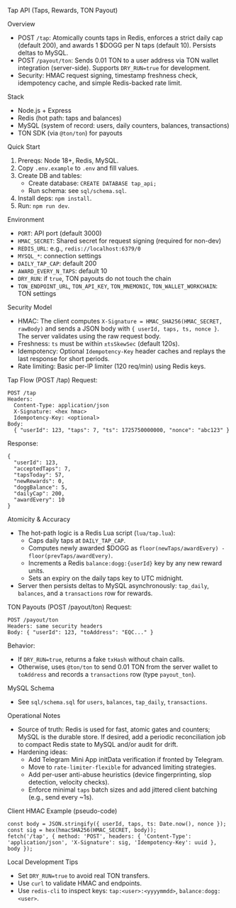 Tap API (Taps, Rewards, TON Payout)

Overview
- POST `/tap`: Atomically counts taps in Redis, enforces a strict daily cap (default 200), and awards 1 $DOGG per N taps (default 10). Persists deltas to MySQL.
- POST `/payout/ton`: Sends 0.01 TON to a user address via TON wallet integration (server-side). Supports `DRY_RUN=true` for development.
- Security: HMAC request signing, timestamp freshness check, idempotency cache, and simple Redis-backed rate limit.

Stack
- Node.js + Express
- Redis (hot path: taps and balances)
- MySQL (system of record: users, daily counters, balances, transactions)
- TON SDK (via `@ton/ton`) for payouts

Quick Start
1) Prereqs: Node 18+, Redis, MySQL.
2) Copy `.env.example` to `.env` and fill values.
3) Create DB and tables:
   - Create database: `CREATE DATABASE tap_api;`
   - Run schema: see `sql/schema.sql`.
4) Install deps: `npm install`.
5) Run: `npm run dev`.

Environment
- `PORT`: API port (default 3000)
- `HMAC_SECRET`: Shared secret for request signing (required for non-dev)
- `REDIS_URL`: e.g., `redis://localhost:6379/0`
- `MYSQL_*`: connection settings
- `DAILY_TAP_CAP`: default 200
- `AWARD_EVERY_N_TAPS`: default 10
- `DRY_RUN`: if `true`, TON payouts do not touch the chain
- `TON_ENDPOINT_URL`, `TON_API_KEY`, `TON_MNEMONIC`, `TON_WALLET_WORKCHAIN`: TON settings

Security Model
- HMAC: The client computes `X-Signature = HMAC_SHA256(HMAC_SECRET, rawBody)` and sends a JSON body with `{ userId, taps, ts, nonce }`. The server validates using the raw request body.
- Freshness: `ts` must be within `±tsSkewSec` (default 120s).
- Idempotency: Optional `Idempotency-Key` header caches and replays the last response for short periods.
- Rate limiting: Basic per-IP limiter (120 req/min) using Redis keys.

Tap Flow (POST /tap)
Request:
```
POST /tap
Headers:
  Content-Type: application/json
  X-Signature: <hex hmac>
  Idempotency-Key: <optional>
Body:
  { "userId": 123, "taps": 7, "ts": 1725750000000, "nonce": "abc123" }
```
Response:
```
{
  "userId": 123,
  "acceptedTaps": 7,
  "tapsToday": 57,
  "newRewards": 0,
  "doggBalance": 5,
  "dailyCap": 200,
  "awardEvery": 10
}
```

Atomicity & Accuracy
- The hot-path logic is a Redis Lua script (`lua/tap.lua`):
  - Caps daily taps at `DAILY_TAP_CAP`.
  - Computes newly awarded $DOGG as `floor(newTaps/awardEvery) - floor(prevTaps/awardEvery)`.
  - Increments a Redis `balance:dogg:{userId}` key by any new reward units.
  - Sets an expiry on the daily taps key to UTC midnight.
- Server then persists deltas to MySQL asynchronously: `tap_daily`, `balances`, and a `transactions` row for rewards.

TON Payouts (POST /payout/ton)
Request:
```
POST /payout/ton
Headers: same security headers
Body: { "userId": 123, "toAddress": "EQC..." }
```
Behavior:
- If `DRY_RUN=true`, returns a fake `txHash` without chain calls.
- Otherwise, uses `@ton/ton` to send 0.01 TON from the server wallet to `toAddress` and records a `transactions` row (type `payout_ton`).

MySQL Schema
- See `sql/schema.sql` for `users`, `balances`, `tap_daily`, `transactions`.

Operational Notes
- Source of truth: Redis is used for fast, atomic gates and counters; MySQL is the durable store. If desired, add a periodic reconciliation job to compact Redis state to MySQL and/or audit for drift.
- Hardening ideas:
  - Add Telegram Mini App initData verification if fronted by Telegram.
  - Move to `rate-limiter-flexible` for advanced limiting strategies.
  - Add per-user anti-abuse heuristics (device fingerprinting, slop detection, velocity checks).
  - Enforce minimal `taps` batch sizes and add jittered client batching (e.g., send every ~1s).

Client HMAC Example (pseudo-code)
```
const body = JSON.stringify({ userId, taps, ts: Date.now(), nonce });
const sig = hex(hmacSHA256(HMAC_SECRET, body));
fetch('/tap', { method: 'POST', headers: { 'Content-Type': 'application/json', 'X-Signature': sig, 'Idempotency-Key': uuid }, body });
```

Local Development Tips
- Set `DRY_RUN=true` to avoid real TON transfers.
- Use `curl` to validate HMAC and endpoints.
- Use `redis-cli` to inspect keys: `tap:<user>:<yyyymmdd>`, `balance:dogg:<user>`.